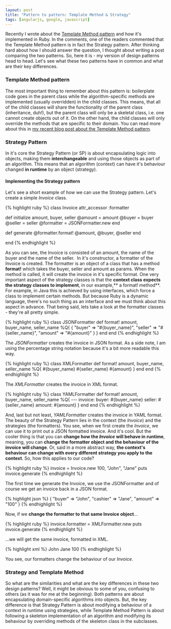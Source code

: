 ```yaml
---
layout: post
title: "Pattern to pattern: Template Method & Strategy"
tags: [angularjs, google, javascript]
---
```


Recently I wrote about the [Template Method pattern](http://rubylogs.com/template-method-pattern-in-ruby/ "Template Method Pattern in Ruby") and how it's implemented in Ruby. In the comments, one of the readers commented that the Template Method pattern is in fact the Strategy pattern. After thinking hard about how I should answer the question, I thought about writing a post comparing the two patterns. So, here it is - my version of design patterns head to head. Let's see what these two patterns have in common and what are their key differences.

### Template Method pattern

The most important thing to remember about this pattern is: boilerplate code goes in the parent class while the algorithm-specific methods are implemented (usually overridden) in the child classes. This means, that all of the child classes will share the functionality of the parent class (inheritance, duh!), but the parent class will only be a skeletal class, i.e. one cannot create objects out of it. On the other hand, the child classes will only override the methods that are specific to their domain. You can read more about this in [my recent blog post about the Template Method pattern](http://rubylogs.com/template-method-pattern-in-ruby/).

### Strategy Pattern

In it's core the Strategy Pattern (or SP) is about encapsulating logic into objects, making them **interchangeable** and using those objects as part of an algorithm. This means that an algorithm (context) can have it's behaviour changed **in runtime** by an object (strategy).

#### Implementing the Strategy pattern

Let's see a short example of how we can use the Strategy pattern. Let's create a simple _Invoice_ class.

{% highlight ruby %}
class Invoice
  attr_accessor :formatter

  def initialize amount, buyer, seller
    @amount = amount
    @buyer = buyer
    @seller = seller
    @formatter = JSONFormatter.new
  end

  def generate
    @formatter.format! @amount, @buyer, @seller
  end

end
{% endhighlight %}

As you can see, the Invoice is consisted of an amount, the name of the buyer and the name of the seller.  In it's constructor, a formatter of the Invoice is created. The formatter is an object of a class that has a method **format!** which takes the buyer, seller and amount as params. When the method is called, it will create the invoice in it's specific format. One very important aspect of the strategy classes is that the **context class expects the strategy classes to implement**, in our example,** a format! method**. For example, in Java this is achieved by using interfaces, which force a class to implement certain methods. But because Ruby is a dynamic language, there's no such thing as an interface and we must think about this aspect in advance. That being said, lets take a look at the formatter classes - they're all pretty simple.

{% highlight ruby %}
class JSONFormatter
  def format! amount, buyer_name, seller_name
    %Q{
      {
        "buyer" => "#{buyer_name}",
        "seller" => "#{seller_name}",
        "amount" => "#{amount}"
      }
    }
  end
end
{% endhighlight %}

The _JSONFormatter_ creates the invoice in JSON format. As a side note, I am using the percentage string notation because it's a bit more readable this way.

{% highlight ruby %}
class XMLFormatter
  def format! amount, buyer_name, seller_name
    %Q{
     <invoice>
       <buyer>#{buyer_name}</buyer>
       <seller>#{seller_name}</seller>
       <amount>#{amount}</amount>
     </invoice>
   }
  end
end
{% endhighlight %}

The _XMLFormatter_ creates the invoice in XML format.

{% highlight ruby %}
class YAMLFormatter
  def format! amount, buyer_name, seller_name
    %Q{
      ---
      invoice:
        buyer: #{buyer_name}
        seller: #{seller_name}
        amount: #{amount}
    }
  end
end
{% endhighlight %}

And, last but not least, _YAMLFormatter_ creates the invoice in YAML format. The beauty of the Strategy Pattern lies in the context (the _Invoice_) and the strategies (the formatters). You see, when we first create the _Invoice_, we can use it to print out a JSON formatted invoice. And it's cool. But the cooler thing is that you can **change how the _Invoice_ will behave in runtime**, meaning, you can **change the formatter object and the behaviour of the invoice will change**. Or, said in a more abstract way, **the context's behaviour can change with every different strategy you apply to the context**. So, how this applies to our code?

{% highlight ruby %}
invoice = Invoice.new 100, "John", "Jane"
puts invoice.generate
{% endhighlight %}

The first time we generate the Invoice, we use the JSONFormatter and of course we get an invoice back in a JSON format.

{% highlight json %}
{
  "buyer" => "John",
  "cashier" => "Jane",
  "amount" => "100"
}
{% endhighlight %}

Now, if we **change the formatter to that same Invoice object**...

{% highlight ruby %}
invoice.formatter = XMLFormatter.new
puts invoice.generate
{% endhighlight %}

...we will get the same invoice, formatted in XML.

{% highlight xml %}
<invoice>
  <buyer>John</buyer>
  <cashier>Jane</cashier>
  <amount>100</amount>
</invoice>
{% endhighlight %}

You see, our formatters change the behaviour of our _Invoice_.

### Strategy and Template Method

So what are the similarities and what are the key differences in these two design patterns? Well, it might be obvious to some of you, confusing to others (as it was for me at the beginning). Both patterns are about encapsulating domain-specific algorithms into objects. But, the key difference is that Strategy Pattern is about modifying a behaviour of a context in runtime using strategies, while Template Method Pattern is about following a skeleton implementation of an algorithm and modifying its behaviour by overriding methods of the skeleton class in the subclasses.
